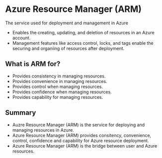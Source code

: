 # Azure Resource Manager (ARM)

The service used for deployment and management in Azure

- Enables the creating, updating, and deletion of resources in an Azure account.
- Management features like access control, locks, and tags enable the securing and organiing of resources after deployment.

## What is ARM for?

- Provides consistency in managing resources.
- Provides convenience in managing resources.
- Provides control when managing resources.
- Provides confidence when managing resources.
- Provides capability for managing resources.

## Summary

- Auzre Resource Manager (ARM) is the service for deploying and managing resources in Azure.
- Azure Resource Manager (ARM) provides consitency, convenience, control, confidence and capability for Azure resource deployment.
- Azure Resource Manager (ARM) is the bridge between user and Azure resources.
